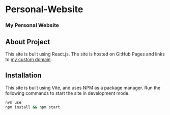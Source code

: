 # Personal-Website

### My Personal Website

## About Project

This site is built using React.js. The site is hosted on GitHub Pages and links to [my custom domain](maxrosoff.com).

## Installation

This site is built using Vite, and uses NPM as a package manager. Run the following commands to start the site in development mode.

```bash
nvm use
npm install && npm start
```
